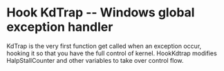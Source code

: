 # Hook KdTrap -- Windows global exception handler

KdTrap is the very first function get called when an exception occur, hooking it so that you have the full control of kernel. HookKdtrap modifies HalpStallCounter and other variables to take over control flow.



